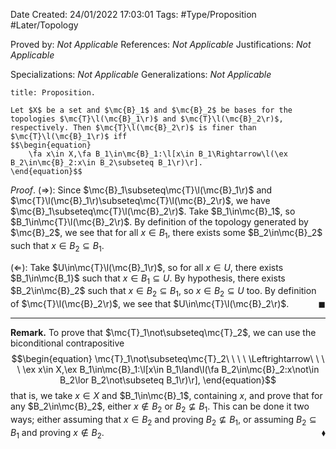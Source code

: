 <div class="topSpace"></div>

Date Created: 24/01/2022 17:03:01
Tags: #Type/Proposition #Later/Topology

Proved by: _Not Applicable_
References: _Not Applicable_
Justifications: _Not Applicable_

Specializations: _Not Applicable_
Generalizations: _Not Applicable_

``` ad-Proposition
title: Proposition.

Let $X$ be a set and $\mc{B}_1$ and $\mc{B}_2$ be bases for the topologies $\mc{T}\l(\mc{B}_1\r)$ and $\mc{T}\l(\mc{B}_2\r)$, respectively. Then $\mc{T}\l(\mc{B}_2\r)$ is finer than $\mc{T}\l(\mc{B}_1\r)$ iff
$$\begin{equation}
    \fa x\in X,\fa B_1\in\mc{B}_1:\l[x\in B_1\Rightarrow\l(\ex B_2\in\mc{B}_2:x\in B_2\subseteq B_1\r)\r].
\end{equation}$$

```

_Proof_. ($\Rightarrow$): Since $\mc{B}_1\subseteq\mc{T}\l(\mc{B}_1\r)$ and $\mc{T}\l(\mc{B}_1\r)\subseteq\mc{T}\l(\mc{B}_2\r)$, we have $\mc{B}_1\subseteq\mc{T}\l(\mc{B}_2\r)$. Take $B_1\in\mc{B}_1$, so $B_1\in\mc{T}\l(\mc{B}_2\r)$. By definition of the topology generated by $\mc{B}_2$, we see that for all $x\in B_1$, there exists some $B_2\in\mc{B}_2$ such that $x\in B_2\subseteq B_1$.

($\Leftarrow$): Take $U\in\mc{T}\l(\mc{B}_1\r)$, so for all $x\in U$, there exists $B_1\in\mc{B_1}$ such that $x\in B_1\subseteq U$. By hypothesis, there exists $B_2\in\mc{B}_2$ such that $x\in B_2\subseteq B_1$, so $x\in B_2\subseteq U$ too. By definition of $\mc{T}\l(\mc{B}_2\r)$, we see that $U\in\mc{T}\l(\mc{B}_2\r)$.<span style="float:right;">$\blacksquare$</span>

---

**Remark.** To prove that $\mc{T}_1\not\subseteq\mc{T}_2$, we can use the biconditional contrapositive
$$\begin{equation}
    \mc{T}_1\not\subseteq\mc{T}_2\ \ \ \ \Leftrightarrow\ \ \ \ \ex x\in X,\ex B_1\in\mc{B}_1:\l[x\in B_1\land\l(\fa B_2\in\mc{B}_2:x\not\in B_2\lor B_2\not\subseteq B_1\r)\r],
\end{equation}$$
that is, we take $x\in X$ and $B_1\in\mc{B}_1$, containing $x$, and prove that for any $B_2\in\mc{B}_2$, either $x\not\in B_2$ or $B_2\not\subseteq B_1$. This can be done it two ways; either assuming that $x\in B_2$ and proving $B_2\not\subseteq B_1$, or assuming $B_2\subseteq B_1$ and proving $x\not\in B_2$.<span style="float:right;">$\blacklozenge$</span>
